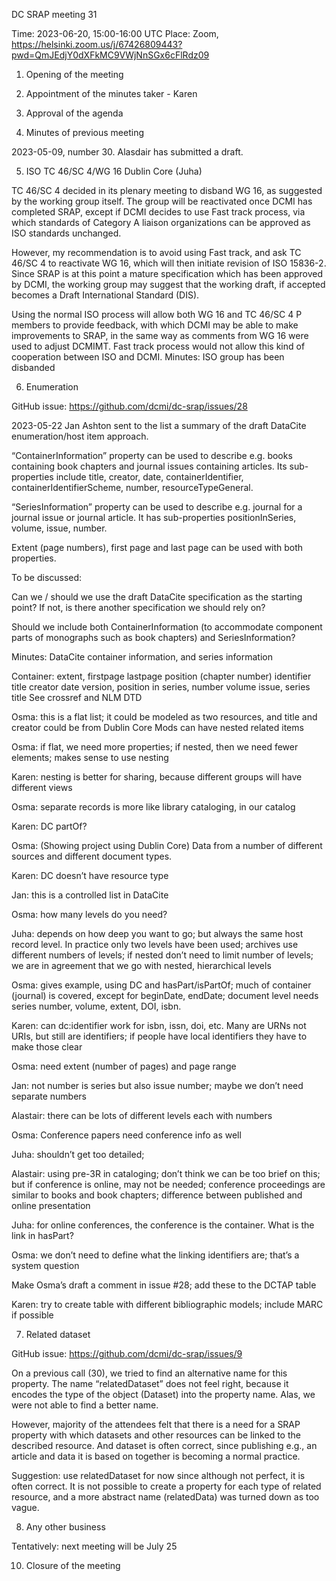 	 	 	 	 	 	
DC SRAP meeting 31



Time: 2023-06-20, 15:00-16:00 UTC
Place: Zoom, https://helsinki.zoom.us/j/67426809443?pwd=QmJEdjY0dXFkMC9VWjNnSGx6cFlRdz09


1. Opening of the meeting


2. Appointment of the minutes taker - Karen

3. Approval of the agenda


4. Minutes of previous meeting


2023-05-09, number 30. Alasdair has submitted a draft.

5. ISO TC 46/SC 4/WG 16 Dublin Core (Juha)
   
TC 46/SC 4 decided in its plenary meeting to disband WG 16, as suggested by the working group itself. The group will be reactivated once DCMI has completed SRAP, except if DCMI decides to use Fast track process, via which standards of Category A liaison organizations can be approved as ISO standards unchanged.

However, my recommendation is to avoid using Fast track, and ask TC 46/SC 4 to reactivate WG 16, which will then initiate revision of ISO 15836-2. Since SRAP is at this point a mature specification which has been approved by DCMI, the working group may suggest that the working draft, if accepted becomes a Draft International Standard (DIS).

Using the normal ISO process will allow both WG 16 and TC 46/SC 4 P members to provide feedback, with which DCMI may be able to make improvements to SRAP, in the same way as comments from WG 16 were used to adjust DCMIMT. Fast track process would not allow this kind of cooperation between ISO and DCMI.
Minutes: ISO group has been disbanded


6. Enumeration


GitHub issue: https://github.com/dcmi/dc-srap/issues/28


2023-05-22 Jan Ashton sent to the list a summary of the draft DataCite enumeration/host item approach.

“ContainerInformation” property can be used to describe e.g. books containing book chapters and journal issues containing articles. Its sub-properties include title, creator, date, containerIdentifier, containerIdentifierScheme, number, resourceTypeGeneral.

“SeriesInformation” property can be used to describe e.g. journal for a journal issue or journal article. It has sub-properties positionInSeries, volume, issue, number.

Extent (page numbers), first page and last page can be used with both properties.


To be discussed:


Can we / should we use the draft DataCite specification as the starting point? If not, is there another specification we should rely on?

Should we include both ContainerInformation (to accommodate component parts of monographs such as book chapters) and SeriesInformation?

Minutes: DataCite container information, and series information

Container: extent, firstpage lastpage position (chapter number) identifier title creator date version, position in series, number volume issue, series title
See crossref and NLM DTD

Osma: this is a flat list; it could be modeled as two resources, and title and creator could be from Dublin Core
Mods can have nested related items

Osma: if flat, we need more properties; if nested, then we need fewer elements; makes sense to use nesting

Karen: nesting is better for sharing, because different groups will have different views

Osma: separate records is more like library cataloging, in our catalog

Karen: DC partOf? 

Osma: (Showing project using Dublin Core) Data from a number of different sources and different document types. 

Karen: DC doesn’t have resource type

Jan: this is a controlled list in DataCite

Osma: how many levels do you need?

Juha: depends on how deep you want to go; but always the same host record level. In practice only two levels have been used; archives use different numbers of levels; if nested don’t need to limit number of levels; we are in agreement that we go with nested, hierarchical levels

Osma: gives example, using DC and hasPart/isPartOf; much of container (journal) is covered, except for beginDate, endDate; document level needs series number, volume, extent, DOI, isbn. 

Karen: can dc:identifier work for isbn, issn, doi, etc. Many are URNs not URIs, but still are identifiers; if people have local identifiers they have to make those clear

Osma: need extent (number of pages) and page range

Jan: not number is series but also issue number; maybe we don’t need separate numbers

Alastair: there can be lots of different levels each with numbers

Osma: Conference papers need conference info as well

Juha: shouldn’t get too detailed; 

Alastair: using pre-3R in cataloging; don’t think we can be too brief on this; but if conference is online, may not be needed; conference proceedings are similar to books and book chapters; difference between published and online presentation

Juha: for online conferences, the conference is the container. What is the link in hasPart?

Osma: we don’t need to define what the linking identifiers are; that’s a system question

Make Osma’s draft a comment in issue #28; add these to the DCTAP table

Karen: try to create table with different bibliographic models; include MARC if possible

7. Related dataset

GitHub issue: https://github.com/dcmi/dc-srap/issues/9

On a previous call (30), we tried to find an alternative name for this property. The name “relatedDataset” does not feel right, because it encodes the type of the object (Dataset) into the property name. Alas, we were not able to find a better name.

However, majority of the attendees felt that there is a need for a SRAP property with which datasets and other resources can be linked to the described resource. And dataset is often correct, since publishing e.g., an article and data it is based on together is becoming a normal practice.

Suggestion: use relatedDataset for now since although not perfect, it is often correct. It is not possible to create a property for each type of related resource, and a more abstract name (relatedData) was turned down as too vague.

8. Any other business

Tentatively: next meeting will be July 25


10. Closure of the meeting

